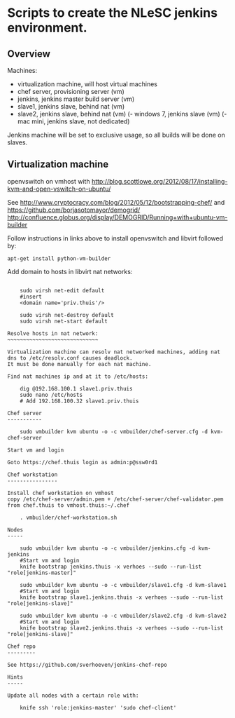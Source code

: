 Scripts to create the NLeSC jenkins environment.
================================================

Overview
--------

Machines:
- virtualization machine, will host virtual machines
- chef server, provisioning server (vm)
- jenkins, jenkins master build server (vm)
- slave1, jenkins slave, behind nat (vm)
- slave2, jenkins slave, behind nat (vm)
(- windows 7, jenkins slave (vm)
(- mac mini, jenkins slave, not dedicated)

Jenkins machine will be set to exclusive usage, so all builds will be done on slaves.

Virtualization machine
----------------------

openvswitch on vmhost with http://blog.scottlowe.org/2012/08/17/installing-kvm-and-open-vswitch-on-ubuntu/

See http://www.cryptocracy.com/blog/2012/05/12/bootstrapping-chef/ and https://github.com/borjasotomayor/demogrid/ http://confluence.globus.org/display/DEMOGRID/Running+with+ubuntu-vm-builder

Follow instructions in links above to install openvswitch and libvirt followed by:

    apt-get install python-vm-builder


Add domain to hosts in libvirt nat networks:
~~~~~~~~~~~~~~~~~~~~~~~~~~~~~~~~~~~~~~~~~~~~

    sudo virsh net-edit default
    #insert
    <domain name='priv.thuis'/>    
    
    sudo virsh net-destroy default
    sudo virsh net-start default

Resolve hosts in nat network:
~~~~~~~~~~~~~~~~~~~~~~~~~~~~~

Virtualization machine can resolv nat networked machines, adding nat dns to /etc/resolv.conf causes deadlock.
It must be done manually for each nat machine.

Find nat machines ip and at it to /etc/hosts:

    dig @192.168.100.1 slave1.priv.thuis
    sudo nano /etc/hosts
    # Add 192.168.100.32 slave1.priv.thuis

Chef server
-----------

    sudo vmbuilder kvm ubuntu -o -c vmbuilder/chef-server.cfg -d kvm-chef-server

Start vm and login

Goto https://chef.thuis login as admin:p@ssw0rd1

Chef workstation
----------------

Install chef workstation on vmhost
copy /etc/chef-server/admin.pem + /etc/chef-server/chef-validator.pem from chef.thuis to vmhost.thuis:~/.chef
  
    . vmbuilder/chef-workstation.sh

Nodes
-----

    sudo vmbuilder kvm ubuntu -o -c vmbuilder/jenkins.cfg -d kvm-jenkins
    #Start vm and login
    knife bootstrap jenkins.thuis -x verhoes --sudo --run-list "role[jenkins-master]"

    sudo vmbuilder kvm ubuntu -o -c vmbuilder/slave1.cfg -d kvm-slave1
    #Start vm and login
    knife bootstrap slave1.jenkins.thuis -x verhoes --sudo --run-list "role[jenkins-slave]"
 
    sudo vmbuilder kvm ubuntu -o -c vmbuilder/slave2.cfg -d kvm-slave2
    #Start vm and login
    knife bootstrap slave2.jenkins.thuis -x verhoes --sudo --run-list "role[jenkins-slave]"

Chef repo
---------

See https://github.com/sverhoeven/jenkins-chef-repo

Hints
-----

Update all nodes with a certain role with:
   
    knife ssh 'role:jenkins-master' 'sudo chef-client'



